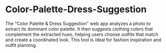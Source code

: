 # Color-Palette-Dress-Suggestion
The "Color Palette &amp; Dress Suggestion" web app analyzes a photo to extract its dominant color palette. It then suggests clothing colors that complement the extracted hues, helping users choose outfits that match and create a coordinated look. This tool is ideal for fashion inspiration and outfit planning.
